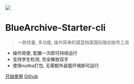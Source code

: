 <!-- _coverpage.md -->

![](favicon.ico)

# BlueArchive-Starter-cli

> 一款轻量, 多功能, 操作简单的碧蓝档案国际服初始号工具

- 操作简便, 配置一次即可持续运行
- 支持学生检测, 完全解放双手
- 使用nuitka打包, 无需额外装载环境即可运行


[开始使用](/README.md)
[Github](https://github.com/ACGN-Alliance/BlueArchive-Starter-cli)